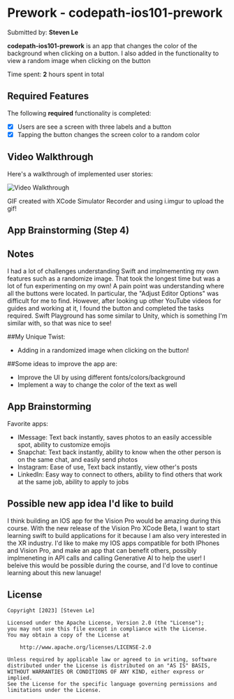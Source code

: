 # Prework - **codepath-ios101-prework**

Submitted by: **Steven Le**

**codepath-ios101-prework** is an app that changes the color of the background when clicking on a button. I also added in the functionality to view a random image when clicking on the button

Time spent: **2** hours spent in total

## Required Features

The following **required** functionality is completed:

- [x] Users are see a screen with three labels and a button
- [x] Tapping the button changes the screen color to a random color
 
## Video Walkthrough

Here's a walkthrough of implemented user stories:

<img src='https://i.imgur.com/lDA9CB9.gif' title='Video Walkthrough' width='' alt='Video Walkthrough' />

<!-- Replace this with whatever GIF tool you used! -->
GIF created with XCode Simulator Recorder and using i.imgur to upload the gif!
<!-- Recommended tools:
[Kap](https://getkap.co/) for macOS
[ScreenToGif](https://www.screentogif.com/) for Windows
[peek](https://github.com/phw/peek) for Linux. -->

## App Brainstorming (Step 4)

## Notes

I had a lot of challenges understanding Swift and implmementing my own features such as a randomize image. That took the longest time but was a lot of fun experimenting on my own! A pain point was understanding where all the buttons were located. In particular, the "Adjust Editor Options" was difficult for me to find. However, after looking up other YouTube videos for guides and working at it, I found the button and completed the tasks required. Swift Playground has some similar to Unity, which is something I'm similar with, so that was nice to see!

##My Unique Twist:
- Adding in a randomized image when clicking on the button!

##Some ideas to improve the app are:
- Improve the UI by using different fonts/colors/background
- Implement a way to change the color of the text as well

## App Brainstorming
Favorite apps:
- IMessage: Text back instantly, saves photos to an easily accessible spot, ability to customize emojis
- Snapchat: Text back instantly, ability to know when the other person is on the same chat, and easily send photos
- Instagram: Ease of use, Text back instantly, view other's posts
- LinkedIn: Easy way to connect to others, ability to find others that work at the same job, ability to apply to jobs

## Possible new app idea I'd like to build
I think building an IOS app for the Vision Pro would be amazing during this course. With the new release of the Vision Pro XCode Beta, I want to start learning swift to build applications for it because I am also very interested in the XR industry. I'd like to make my IOS apps compatible for both IPhones and Vision Pro, and make an app that can benefit others, possibly implmeneting in API calls and calling Generative AI to help the user! I beleive this would be possible during the course, and I'd love to continue learning about this new lanuage!

## License

    Copyright [2023] [Steven Le]

    Licensed under the Apache License, Version 2.0 (the "License");
    you may not use this file except in compliance with the License.
    You may obtain a copy of the License at

        http://www.apache.org/licenses/LICENSE-2.0

    Unless required by applicable law or agreed to in writing, software
    distributed under the License is distributed on an "AS IS" BASIS,
    WITHOUT WARRANTIES OR CONDITIONS OF ANY KIND, either express or implied.
    See the License for the specific language governing permissions and
    limitations under the License.
